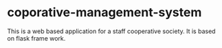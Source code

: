 # coporative-management-system
This is a web based application for a staff cooperative society. It is based on flask frame work. 
